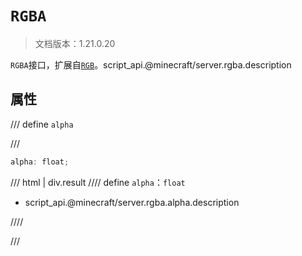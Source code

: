 # `RGBA`

> 文档版本：1.21.0.20

`RGBA`接口，扩展自[`RGB`](./rgb.md)。script_api.@minecraft/server.rgba.description

## 属性

/// define
`alpha`


///

```js
alpha: float;
```

/// html | div.result
//// define
`alpha`：`float`

- script_api.@minecraft/server.rgba.alpha.description


////

///

